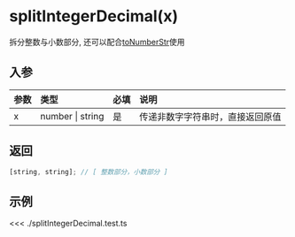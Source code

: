 # splitIntegerDecimal(x)

拆分整数与小数部分, 还可以配合[toNumberStr](/fn/toNumberStr/)使用

## 入参

| 参数 | 类型             | 必填 | 说明                             |
| :--- | :--------------- | :--- | :------------------------------- |
| x    | number \| string | 是   | 传递非数字字符串时，直接返回原值 |

## 返回

```ts
[string, string]; // [ 整数部分，小数部分 ]
```

## 示例

<<< ./splitIntegerDecimal.test.ts
